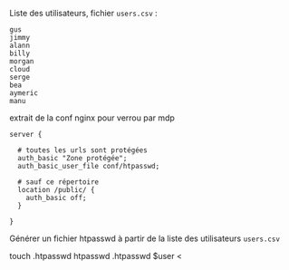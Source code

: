 Liste des utilisateurs, fichier `users.csv` :

```
gus
jimmy
alann
billy
morgan
cloud
serge
bea
aymeric
manu
```

extrait de la conf nginx pour verrou par mdp

```
server {

  # toutes les urls sont protégées
  auth_basic "Zone protégée";
  auth_basic_user_file conf/htpasswd;

  # sauf ce répertoire
  location /public/ {
    auth_basic off;
  }

}
```

Générer un fichier htpasswd à partir de la liste des utilisateurs `users.csv`

touch .htpasswd
htpasswd .htpasswd $user <